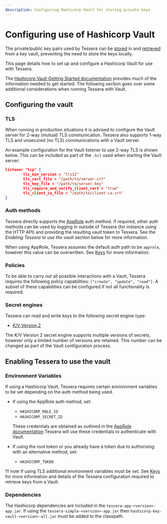 ```yaml
---
description: Configuring Hashicorp Vault for storing private keys
---
```


# Configuring use of Hashicorp Vault

The private/public key pairs used by Tessera can be [stored](../Keys.md) in and [retrieved](../Keys.md) from a key vault, preventing the need to store the keys locally.

This page details how to set up and configure a Hashicorp Vault for use with Tessera.

The [Hashicorp Vault Getting Started documentation](https://learn.hashicorp.com/vault/) provides much of the information needed to get started. The following section goes over some additional considerations when running Tessera with Vault.

## Configuring the vault

### TLS

When running in production situations it is advised to configure the Vault server for 2-way (mutual) TLS communication. Tessera also supports 1-way TLS and unsecured (no TLS) communications with a Vault server.

An example configuration for the Vault listener to use 2-way TLS is shown below. This can be included as part of the `.hcl` used when starting the Vault server:

```json
listener "tcp" {
        tls_min_version = "tls12"
        tls_cert_file = "/path/to/server.crt"
        tls_key_file = "/path/to/server.key"
        tls_require_and_verify_client_cert = "true"
        tls_client_ca_file = "/path/to/client-ca.crt"
}
```

### Auth methods

Tessera directly supports the [AppRole](https://www.vaultproject.io/docs/auth/approle.html) auth method. If required, other auth methods can be used by logging in outside of Tessera (for instance using the HTTP API) and providing the resulting vault token to Tessera. See the *Enabling Tessera to use the vault* section below for more information.

When using AppRole, Tessera assumes the default auth path to be `approle`, however this value can be overwritten. See [Keys](../Keys.md) for more information.

### Policies

To be able to carry out all possible interactions with a Vault, Tessera requires the following policy capabilities: `["create", "update", "read"]`. A subset of these capabilities can be configured if not all functionality is required.

### Secret engines

Tessera can read and write keys to the following secret engine type:

- [K/V Version 2](https://www.vaultproject.io/docs/secrets/kv/kv-v2.html)

The K/V Version 2 secret engine supports multiple versions of secrets, however only a limited number of versions are retained. This number can be changed as part of the Vault configuration process.

## Enabling Tessera to use the vault

### Environment Variables

If using a Hashicorp Vault, Tessera requires certain environment variables to be set depending on the auth method being used.

- If using the AppRole auth method, set:
    - `HASHICORP_ROLE_ID`
    - `HASHICORP_SECRET_ID`

    These credentials are obtained as outlined in the [AppRole documentation](https://www.vaultproject.io/docs/auth/approle.html) Tessera will use these credentials to authenticate with Vault.

- If using the root token or you already have a token due to authorising with an alternative method, set:
    - `HASHICORP_TOKEN`

!!! note
    If using TLS additional environment variables must be set. See [Keys](../Keys.md) for more information and details of the Tessera configuration required to retrieve keys from a Vault.

### Dependencies

The Hashicorp dependencies are included in the `tessera-app-<version>-app.jar`. If using the `tessera-simple-<version>-app.jar` then `hashicorp-key-vault-<version>-all.jar` must be added to the classpath.
